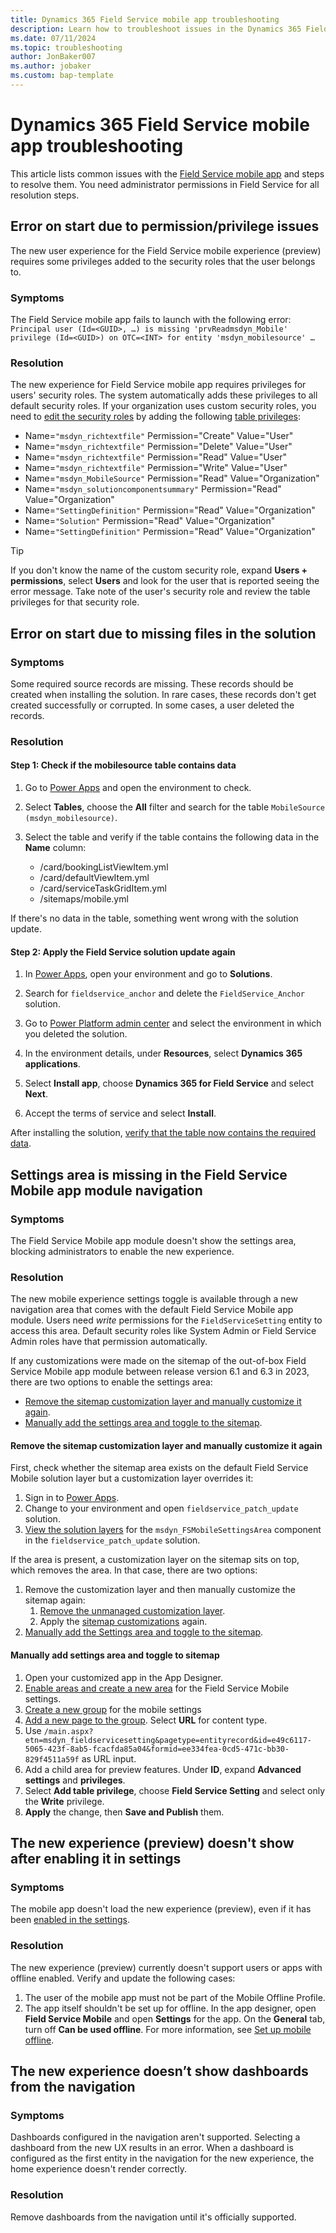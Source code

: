 ```yaml
---
title: Dynamics 365 Field Service mobile app troubleshooting
description: Learn how to troubleshoot issues in the Dynamics 365 Field Service mobile app (preview).
ms.date: 07/11/2024
ms.topic: troubleshooting
author: JonBaker007
ms.author: jobaker
ms.custom: bap-template
---
```


# Dynamics 365 Field Service mobile app troubleshooting

This article lists common issues with the [Field Service mobile app](set-up-field-service-mobile.md) and steps to resolve them. You need administrator permissions in Field Service for all resolution steps.

## Error on start due to permission/privilege issues

The new user experience for the Field Service mobile experience (preview) requires some privileges added to the security roles that the user belongs to.

### Symptoms

The Field Service mobile app fails to launch with the following error: `Principal user (Id=<GUID>, …) is missing 'prvReadmsdyn_Mobile' privilege (Id=<GUID>) on OTC=<INT> for entity 'msdyn_mobilesource' …`

### Resolution

The new experience for Field Service mobile app requires privileges for users' security roles. The system automatically adds these privileges to all default security roles. If your organization uses custom security roles, you need to [edit the security roles](/power-platform/admin/create-edit-security-role) by adding the following [table privileges](/power-platform/admin/security-roles-privileges#table-privileges):

- Name=`"msdyn_richtextfile"` Permission="Create" Value="User"
- Name=`"msdyn_richtextfile"` Permission="Delete" Value="User"
- Name=`"msdyn_richtextfile"` Permission="Read" Value="User"
- Name=`"msdyn_richtextfile"` Permission="Write" Value="User"
- Name=`"msdyn_MobileSource"` Permission="Read" Value="Organization"
- Name=`"msdyn_solutioncomponentsummary"` Permission="Read" Value="Organization"
- Name=`"SettingDefinition"` Permission="Read" Value="Organization"
- Name=`"Solution"` Permission="Read" Value="Organization"
- Name=`"SettingDefinition"` Permission="Read" Value="Organization"

> [!TIP]
> If you don't know the name of the custom security role, expand **Users + permissions**, select **Users** and look for the user that is reported seeing the error message. Take note of the user's security role and review the table privileges for that security role.

## Error on start due to missing files in the solution

### Symptoms

Some required source records are missing. These records should be created when installing the solution. In rare cases, these records don't get created successfully or corrupted. In some cases, a user deleted the records.

### Resolution

#### Step 1: Check if the mobilesource table contains data

1. Go to [Power Apps](https://make.powerapps.com/) and open the environment to check.

1. Select **Tables**, choose the **All** filter and search for the table `MobileSource (msdyn_mobilesource)`.

1. Select the table and verify if the table contains the following data in the **Name** column: 

   - /card/bookingListViewItem.yml
   - /card/defaultViewItem.yml
   - /card/serviceTaskGridItem.yml
   - /sitemaps/mobile.yml

If there's no data in the table, something went wrong with the solution update.

#### Step 2: Apply the Field Service solution update again

1. In [Power Apps](https://make.powerapps.com/), open your environment and go to **Solutions**.

1. Search for `fieldservice_anchor` and delete the `FieldService_Anchor` solution.

1. Go to [Power Platform admin center](https://admin.powerplatform.microsoft.com/environments) and select the environment in which you deleted the solution.

1. In the environment details, under **Resources**, select **Dynamics 365 applications**.

1. Select **Install app**, choose **Dynamics 365 for Field Service** and select **Next**.

1. Accept the terms of service and select **Install**.

After installing the solution, [verify that the table now contains the required data](#step-1-check-if-the-mobilesource-table-contains-data).

## Settings area is missing in the Field Service Mobile app module navigation

### Symptoms

The Field Service Mobile app module doesn't show the settings area, blocking administrators to enable the new experience.

### Resolution

The new mobile experience settings toggle is available through a new navigation area that comes with the default Field Service Mobile app module. Users need *write* permissions for the `FieldServiceSetting` entity to access this area. Default security roles like System Admin or Field Service Admin roles have that permission automatically.

If any customizations were made on the sitemap of the out-of-box Field Service Mobile app module between release version 6.1 and 6.3 in 2023, there are two options to enable the settings area:

- [Remove the sitemap customization layer and manually customize it again](#remove-the-sitemap-customization-layer-and-manually-customize-it-again).
- [Manually add the settings area and toggle to the sitemap](#manually-add-settings-area-and-toggle-to-sitemap).

#### Remove the sitemap customization layer and manually customize it again

First, check whether the sitemap area exists on the default Field Service Mobile solution layer but a customization layer overrides it:

1. Sign in to [Power Apps](https://make.powerapps.com).
1. Change to your environment and open `fieldservice_patch_update` solution.
1. [View the solution layers](/power-apps/maker/data-platform/solution-layers) for the `msdyn_FSMobileSettingsArea` component in the `fieldservice_patch_update` solution.

If the area is present, a customization layer on the sitemap sits on top, which removes the area. In that case, there are two options:

1. Remove the customization layer and then manually customize the sitemap again:
   1. [Remove the unmanaged customization layer](/power-apps/maker/data-platform/solution-layers#remove-an-unmanaged-layer).
   2. Apply the [sitemap customizations](/power-apps/maker/model-driven-apps/create-site-map-app) again.
2. [Manually add the Settings area and toggle to the sitemap](#manually-add-settings-area-and-toggle-to-sitemap).

#### Manually add settings area and toggle to sitemap

1. Open your customized app in the App Designer.
1. [Enable areas and create a new area](/power-apps/maker/model-driven-apps/app-navigation#create-an-area) for the Field Service Mobile settings.
1. [Create a new group](/power-apps/maker/model-driven-apps/app-navigation#create-a-group) for the mobile settings
1. [Add a new page to the group](/power-apps/maker/model-driven-apps/app-navigation#create-a-page). Select **URL** for content type.
1. Use `/main.aspx?etn=msdyn_fieldservicesetting&pagetype=entityrecord&id=e49c6117-5065-423f-8ab5-fcacfda85a04&formid=ee334fea-0cd5-471c-bb30-829f4511a59f` as URL input.
1. Add a child area for preview features. Under **ID**, expand **Advanced settings** and **privileges**.
1. Select **Add table privilege**, choose **Field Service Setting** and select only the **Write** privilege.
1. **Apply** the change, then **Save and Publish** them.

## The new experience (preview) doesn't show after enabling it in settings

### Symptoms

The mobile app doesn't load the new experience (preview), even if it has been [enabled in the settings](set-up-field-service-mobile.md).

### Resolution

The new experience (preview) currently doesn't support users or apps with offline enabled. Verify and update the following cases:

1. The user of the mobile app must not be part of the Mobile Offline Profile.
1. The app itself shouldn't be set up for offline. In the app designer, open **Field Service Mobile** and open **Settings** for the app. On the **General** tab, turn off **Can be used offline**. For more information, see [Set up mobile offline](/power-apps/mobile/setup-mobile-offline#enable-your-app-for-offline-use-preview).

## The new experience doesn’t show dashboards from the navigation

### Symptoms

Dashboards configured in the navigation aren't supported. Selecting a dashboard from the new UX results in an error. When a dashboard is configured as the first entity in the navigation for the new experience, the home experience doesn't render correctly.

### Resolution

Remove dashboards from the navigation until it's officially supported.
